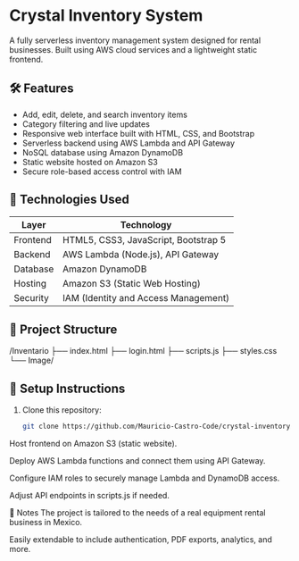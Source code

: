 # Crystal Inventory System

A fully serverless inventory management system designed for rental businesses. Built using AWS cloud services and a lightweight static frontend.

## 🛠️ Features

- Add, edit, delete, and search inventory items
- Category filtering and live updates
- Responsive web interface built with HTML, CSS, and Bootstrap
- Serverless backend using AWS Lambda and API Gateway
- NoSQL database using Amazon DynamoDB
- Static website hosted on Amazon S3
- Secure role-based access control with IAM

## 🚀 Technologies Used

| Layer       | Technology                      |
|-------------|----------------------------------|
| Frontend    | HTML5, CSS3, JavaScript, Bootstrap 5 |
| Backend     | AWS Lambda (Node.js), API Gateway |
| Database    | Amazon DynamoDB                 |
| Hosting     | Amazon S3 (Static Web Hosting)  |
| Security    | IAM (Identity and Access Management) |

## 📁 Project Structure

/Inventario
├── index.html
├── login.html
├── scripts.js
├── styles.css
└── Image/


## 🔧 Setup Instructions

1. Clone this repository:
   ```bash
   git clone https://github.com/Mauricio-Castro-Code/crystal-inventory.git
Host frontend on Amazon S3 (static website).

Deploy AWS Lambda functions and connect them using API Gateway.

Configure IAM roles to securely manage Lambda and DynamoDB access.

Adjust API endpoints in scripts.js if needed.

📌 Notes
The project is tailored to the needs of a real equipment rental business in Mexico.

Easily extendable to include authentication, PDF exports, analytics, and more.
